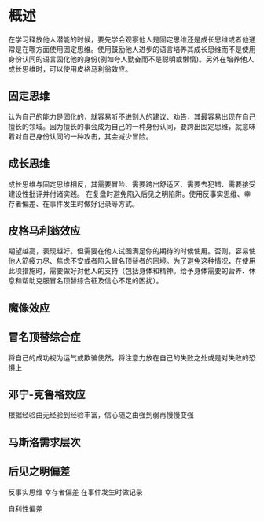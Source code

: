 # 概述
  在学习释放他人潜能的时候，要先学会观察他人是固定思维还是成长思维或者他通常是在哪方面使用固定思维。使用鼓励他人进步的语言培养其成长思维而不是使用身份认同的语言固化他的身份(例如夸人勤奋而不是聪明或懒惰)。另外在培养他人成长思维时，可以使用皮格马利翁效应。

## 固定思维
  认为自己的能力是固化的，就容易听不进别人的建议、劝告，其最容易出现在自己擅长的领域。因为擅长的事会成为自己的一种身份认同，要跨出固定思维，就意味着对自己身份认同的一种攻击，其会减少冒险。

## 成长思维
  成长思维与固定思维相反，其需要冒险、需要跨出舒适区、需要去犯错、需要接受建设性批评并付诸实践。
  在复盘时避免陷入后见之明陷阱。使用反事实思维、幸存者偏差、在事件发生时做好记录等方式。

## 皮格马利翁效应
  期望越高，表现越好。但需要在他人试图满足你的期待的时候使用。否则，容易使他人筋疲力尽、焦虑不安或者陷入冒名顶替者的困境。为了避免这种情况，在使用此项措施时，需要做好对他人的支持（包括身体和精神。给予身体需要的营养、休息和帮助克服冒名顶替综合征及信心不足的困扰）。

## 魔像效应

## 冒名顶替综合症
将自己的成功视为运气或欺骗使然，将注意力放在自己的失败之处或是对失败的恐惧上

## 邓宁-克鲁格效应
根据经验由无经验到经验丰富，信心随之由强到弱再慢慢变强
## 马斯洛需求层次

## 后见之明偏差
反事实思维
幸存者偏差
在事件发生时做记录

自利性偏差



